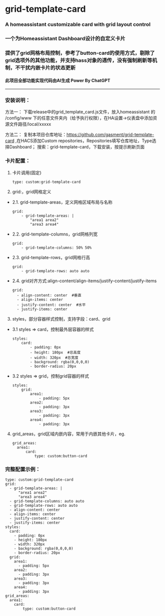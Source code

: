 # grid-template-card
### A homeassistant customizable card with grid layout control
### 一个为Homeassistant Dashboard设计的自定义卡片
### 提供了grid网格布局控制，参考了button-card的使用方式，剔除了grid选项外的其他功能，并支持hass对象的透传，没有强制刷新等机制，不干扰内嵌卡片的状态更新

#### 此项目全部功能实现代码由AI生成 Power By ChatGPT
---
### 安装说明：
方法一：
下载release中的grid_template_card.js文件，放入homeassistant 的 /config/www 下的任意文件夹内（给予执行权限），在HA设置->仪表盘中添加资源文件路径/local/xxxxx

方法二：
复制本项目仓库地址：https://github.com/gasment/grid-template-card ,在HACS添加Custom repositories，Repositories填写仓库地址，Type选择Dashboard； 搜索：grid-template-card，下载安装，按提示刷新页面

### 卡片配置：
1. 卡片调用(固定)
    ```
    type: custom:grid-template-card
    ```
2. grid:，grid网格定义
- 2.1. grid-template-areas，定义网格区域布局与名称
    ```
    grid:
        - grid-template-areas: |
            "area1 area2"
            "area3 area4"
    ```
- 2.2. grid-template-columns，grid网格列宽
    ```
    grid:
        - grid-template-columns: 50% 50%
    ```
- 2.3. grid-template-rows，grid网格行高
    ```
    grid:
        - grid-template-rows: auto auto
    ```
- 2.4. grid对齐方式:align-content/align-items/justify-content/justify-items
    ```
    grid:
      - align-content: center  #垂直
      - align-items: center
      - justify-content: center  #水平
      - justify-items: center
    ```
3. styles，部分容器样式控制，支持字段：card、grid
- 3.1 styles => card，控制最外层容器的样式
    ```
    styles:
        card:
            - padding: 0px
            - height: 180px  #总高度
            - width: 320px  #总宽度
            - background: rgba(0,0,0,0)
            - border-radius: 20px
    ```
- 3.2 styles => grid，控制grid容器的样式
    ```
    styles:
        grid:
            area1:
                - padding: 5px
            area2:
                - padding: 3px
            area3:
                - padding: 3px
            area4:
                - padding: 3px
    ```
4. grid_areas，grid区域内嵌内容，常用于内嵌其他卡片，eg.
    ```
    grid_areas:
      area1:
          card:
              type: custom:button-card
    ```
### 完整配置示例：
```
type: custom:grid-template-card
grid:
  - grid-template-areas: |
      "area1 area2"
      "area3 area4"
  - grid-template-columns: auto auto
  - grid-template-rows: auto auto
  - align-content: center
  - align-items: center
  - justify-content: center
  - justify-items: center
styles:
  card:
    - padding: 0px
    - height: 180px
    - width: 320px
    - background: rgba(0,0,0,0)
    - border-radius: 20px
  grid:
    area1:
      - padding: 5px
    area2:
      - padding: 3px
    area3:
      - padding: 3px
    area4:
      - padding: 3px
grid_areas:
  area1:
    card:
        type: custom:button-card
```
